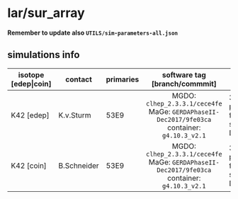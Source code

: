 # lar/sur_array
**Remember to update also `UTILS/sim-parameters-all.json`**

## simulations info

| isotope \[edep\|coin\] | contact    | primaries | software tag \[branch/commmit\]                                                              | notes                     |
| ---------------------- | ---------- | --------- | :------------------------------------------------------------------------------------------: | ------------------------- |
|  K42 \[edep\]          | K.v.Sturm  | 53E9      | MGDO: `clhep_2.3.3.1/cece4fe` MaGe: `GERDAPhaseII-Dec2017/9fe03ca` container: `g4.10.3_v2.1` | 300x1E7+250x2E8 primaries. You can find also simulations with Decay0 under `dk0/` |
|  K42 \[coin\]          | B.Schneider| 53E9      | MGDO: `clhep_2.3.3.1/cece4fe` MaGe: `GERDAPhaseII-Dec2017/9fe03ca` container: `g4.10.3_v2.1` | 300x1E7+250x2E8 primaries. You can find also simulations with Decay0 under `dk0/` |
